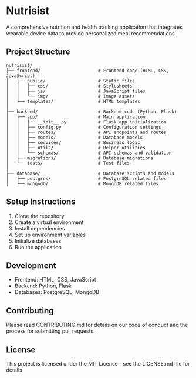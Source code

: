 # Nutrisist

A comprehensive nutrition and health tracking application that integrates wearable device data to provide personalized meal recommendations.

## Project Structure

```
nutrisist/
├── frontend/                      # Frontend code (HTML, CSS, JavaScript)
│   ├── public/                    # Static files
│   │   ├── css/                   # Stylesheets
│   │   ├── js/                    # JavaScript files
│   │   └── img/                   # Image assets
│   └── templates/                 # HTML templates
│
├── backend/                       # Backend code (Python, Flask)
│   ├── app/                       # Main application
│   │   ├── __init__.py            # Flask app initialization
│   │   ├── config.py              # Configuration settings
│   │   ├── routes/                # API endpoints and routes
│   │   ├── models/                # Database models
│   │   ├── services/              # Business logic
│   │   ├── utils/                 # Helper utilities
│   │   └── schemas/               # API schemas and validation
│   ├── migrations/                # Database migrations
│   └── tests/                     # Test files
│
├── database/                      # Database scripts and models
│   ├── postgres/                  # PostgreSQL related files
│   └── mongodb/                   # MongoDB related files
```

## Setup Instructions

1. Clone the repository
2. Create a virtual environment
3. Install dependencies
4. Set up environment variables
5. Initialize databases
6. Run the application

## Development

- Frontend: HTML, CSS, JavaScript
- Backend: Python, Flask
- Databases: PostgreSQL, MongoDB

## Contributing

Please read CONTRIBUTING.md for details on our code of conduct and the process for submitting pull requests.

## License

This project is licensed under the MIT License - see the LICENSE.md file for details 